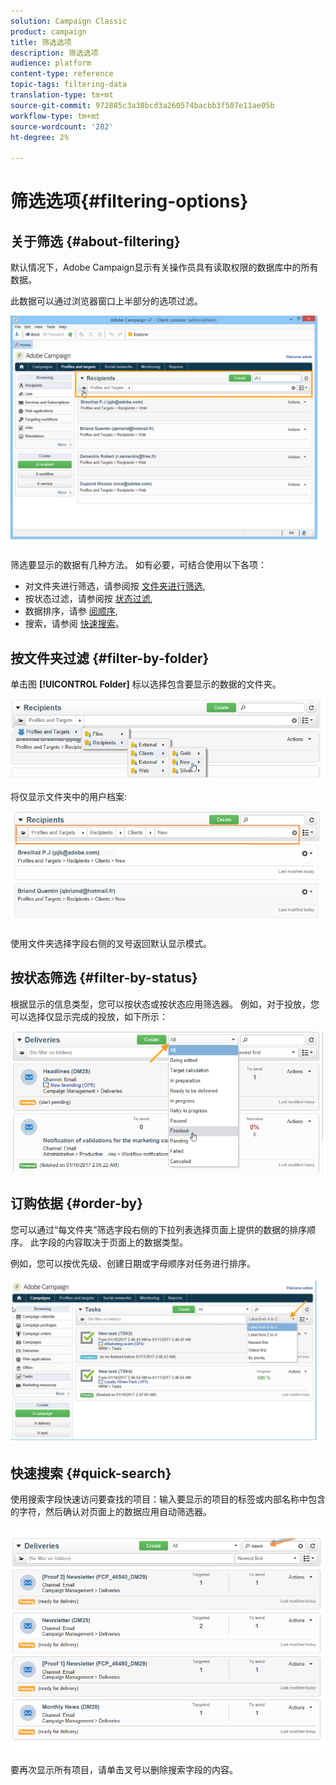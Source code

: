 ```yaml
---
solution: Campaign Classic
product: campaign
title: 筛选选项
description: 筛选选项
audience: platform
content-type: reference
topic-tags: filtering-data
translation-type: tm+mt
source-git-commit: 972885c3a38bcd3a260574bacbb3f507e11ae05b
workflow-type: tm+mt
source-wordcount: '282'
ht-degree: 2%

---
```



# 筛选选项{#filtering-options}

## 关于筛选 {#about-filtering}

默认情况下，Adobe Campaign显示有关操作员具有读取权限的数据库中的所有数据。

此数据可以通过浏览器窗口上半部分的选项过滤。

![](assets/filter_web_zone.png)

筛选要显示的数据有几种方法。 如有必要，可结合使用以下各项：

* 对文件夹进行筛选，请参阅按 [文件夹进行筛选](#filter-by-folder),
* 按状态过滤，请参阅按 [状态过滤](#filter-by-status),
* 数据排序，请参 [阅顺序](#order-by),
* 搜索，请参阅 [快速搜索](#quick-search)。

## 按文件夹过滤 {#filter-by-folder}

单击图 **[!UICONTROL Folder]** 标以选择包含要显示的数据的文件夹。

![](assets/filter_web_select_folder.png)

将仅显示文件夹中的用户档案:

![](assets/filter_web_folder_display.png)

使用文件夹选择字段右侧的叉号返回默认显示模式。

## 按状态筛选 {#filter-by-status}

根据显示的信息类型，您可以按状态或按状态应用筛选器。 例如，对于投放，您可以选择仅显示完成的投放，如下所示：

![](assets/d_ncs_user_interface_filter_delivery.png)

## 订购依据 {#order-by}

您可以通过“每文件夹”筛选字段右侧的下拉列表选择页面上提供的数据的排序顺序。 此字段的内容取决于页面上的数据类型。

例如，您可以按优先级、创建日期或字母顺序对任务进行排序。

![](assets/order_data_sample.png)

## 快速搜索 {#quick-search}

使用搜索字段快速访问要查找的项目：输入要显示的项目的标签或内部名称中包含的字符，然后确认对页面上的数据应用自动筛选器。

![](assets/d_ncs_user_interface_filter_search.png)

要再次显示所有项目，请单击叉号以删除搜索字段的内容。
